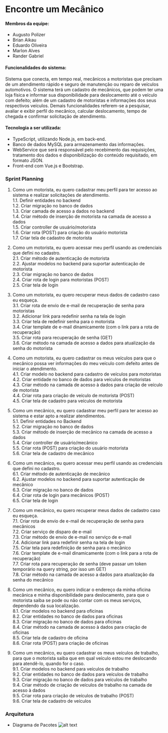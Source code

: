 # Encontre um Mecânico

#### Membros da equipe:
- Augusto Polizer
- Brian Aikau
- Eduardo Oliveira
- Marlon Alves
- Rander Gabriel

#### Funcionalidades do sistema:
Sistema que conecta, em tempo real, mecânicos a motoristas que precisam de um atendimento rápido e seguro de manutenção ou reparo de veículos automotivos. O sistema terá um cadastro de mecânicos, que podem ter uma loja física e informar sua disponibilidade para deslocamento até o veículo com defeito; além de um cadastro de motoristas e informações dos seus respectivos veículos. Demais funcionalidades referem-se a pesquisar, avaliar e exibir perfil do mecânico, calcular deslocamento, tempo de chegada e confirmar solicitação de atendimento.

#### Tecnologia a ser utilizada:
- TypeScript, utilizando Node.js, em back-end.
- Banco de dados MySQL para armazenamento das informações. 
- WebService que será responsável pelo recebimento das requisições, tratamento dos dados e disponibilização do conteúdo requisitado, em formato JSON.
- Front-end com Vue.js e Bootstrap.

### Sprint Planning

1. Como um motorista, eu quero cadastrar meu perfil para ter acesso ao sistema e realizar solicitações de atendimento.<br>
1.1. Definir entidades no backend<br>
1.2. Criar migração no banco de dados<br>
1.3. Criar camada de acesso a dados no backend<br>
1.4. Criar método de inserção de motorista na camada de acesso a dados<br>
1.5. Criar controller de usuário/motorista<br>
1.6. Criar rota (POST) para criação do usuário motorista <br>
1.7. Criar tela de cadastro de motorista <br>

2. Como um motorista, eu quero acessar meu perfil usando as credenciais que defini no cadastro.<br>
2.1. Criar método de autenticação de motorista<br>
2.2. Ajustar modelos no backend para suportar autenticação de motorista<br>
2.3. Criar migração no banco de dados<br>
2.4. Criar rota de login para motoristas (POST)<br>
2.5. Criar tela de login <br>

3. Como um motorista, eu quero recuperar meus dados de cadastro caso eu esqueça.<br>
3.1. Criar rota de envio de e-mail de recuperação de senha para motoristas<br>
3.2. Adicionar link para redefinir senha na tela de login<br>
3.3. Criar tela de redefinir senha para o motorista<br>
3.4. Criar template de e-mail dinamicamente (com o link para a rota de recuperação)<br>
3.5. Criar rota para recuperação de senha (GET) <br>
3.6. Criar método na camada de acesso a dados para atualização da senha do motorista <br>

4. Como um motorista, eu quero cadastrar os meus veículos para que o mecânico possa ver informações do meu veículo com defeito antes de iniciar o atendimento.<br>
4.1. Criar modelo no backend para cadastro de veículos para motoristas  <br>
4.2. Criar entidade no banco de dados para veículos de motoristas<br>
4.3. Criar método na camada de acesso à dados para criação de veículo de motorista<br>
4.4. Criar rota para criação de veículo de motorista (POST)<br>
4.5. Criar tela de cadastro para veículos de motorista <br>

5. Como um mecânico, eu quero cadastrar meu perfil para ter acesso ao sistema e estar apto a realizar atendimentos.<br>
5.1. Definir entidades no Backend<br>
5.2. Criar migração no banco de dados <br>
5.3. Criar método de inserção de mecânico na camada de acesso a dados<br>
5.4. Criar controller de usuário/mecânico<br>
5.5. Criar rota (POST) para criação do usuário motorista <br>
5.6. Criar tela de cadastro de mecânico  <br>

6. Como um mecânico, eu quero acessar meu perfil usando as credenciais que defini no cadastro. <br>
6.1. Criar método de autenticação de mecânico <br>
6.2. Ajustar modelos no backend para suportar autenticação de mecânico<br>
6.3. Criar migração no banco de dados<br>
6.4. Criar rota de login para mecânicos (POST)<br>
6.5. Criar tela de login <br>

7. Como um mecânico, eu quero recuperar meus dados de cadastro caso eu esqueça.<br>
7.1. Criar rota de envio de e-mail de recuperação de senha para mecânicos<br>
7.2. Criar serviço de disparo de e-mail<br>
7.3. Criar método de envio de e-mail no serviço de e-mail <br>
7.4. Adicionar link para redefinir senha na tela de login <br>
7.5. Criar tela para redefinição de senha para o mecânico<br>
7.6. Criar template de e-mail dinamicamente (com o link para a rota de recuperação) <br>
7.7. Criar rota para recuperação de senha (deve passar um token temporário na query string, por isso um GET) <br>
7.8. Criar método na camada de acesso a dados para atualização da senha do mecânico <br>

8. Como um mecânico, eu quero indicar o endereço da minha oficina mecânica e minha disponibilidade para deslocamento, para que o motorista saiba se pode ou não contar com os meus serviços, dependendo da sua localização.<br>
8.1. Criar modelos no backend para oficinas<br>
8.2. Criar entidades no banco de dados para oficinas <br>
8.3. Criar migração no banco de dados para oficinas<br>
8.4. Criar método na camada de acesso à dados para criação de oficinas<br>
8.5. Criar tela de cadastro de oficina<br>
8.6. Criar rota (POST) para criação de oficinas<br>

9. Como um mecânico, eu quero cadastrar os meus veículos de trabalho, para que o motorista saiba que em qual veículo estou me deslocando para atendê-lo, quando for o caso.<br>
9.1. Criar modelos no backend para veículos de trabalho <br>
9.2. Criar entidades no banco de dados para veículos de trabalho<br>
9.3. Criar migração no banco de dados para veículos de trabalho<br>
9.4. Criar método de criação de veículos de trabalho na camada de acesso à dados <br>
9.5. Criar rota para criação de veículos de trabalho (POST)<br>
9.6. Criar tela de cadastro de veículos<br>

### Arquitetura
- Diagrama de Pacotes
![alt text](https://uploaddeimagens.com.br/images/002/536/543/full/DiagramadePacotesArquitetura.png)
